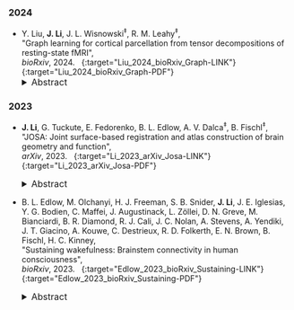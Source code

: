 ### 2024

* Y. Liu, **J. Li**, J. L. Wisnowski<sup>&Dagger;</sup>, R. M. Leahy<sup>&Dagger;</sup>,  
"Graph learning for cortical parcellation from tensor decompositions of resting-state fMRI",  
*bioRxiv*, 2024.  &nbsp; [<i class="fa fa-link"></i>](https://doi.org/10.1101/2021.12.09.472035){:target="Liu_2024_bioRxiv_Graph-LINK"} &nbsp; [<i class="fa fa-file-pdf-o"></i>](https://www.biorxiv.org/content/10.1101/2021.12.09.472035v2.full.pdf){:target="Liu_2024_bioRxiv_Graph-PDF"} &nbsp; [<i class="fa fa-quote-right"></i>](/files/bib/Liu_2024_bioRxiv_Graph.bib)  
  <details>
    <summary style="font-size:16px">Abstract</summary>
      <p style="margin-left: 20px; text-align: justify; font-size:16px">
      Cortical parcellation has long been a cornerstone in the field of neuroscience, enabling the cerebral cortex to be partitioned into distinct, non-overlapping regions that facilitate the interpretation and comparison of complex neuroscientific data. In recent years, these parcellations have frequently been based on the use of resting-state fMRI (rsfMRI) data. In parallel, methods such as independent components analysis have long been used to identify large-scale functional networks with significant spatial overlap between networks. Despite the fact that both forms of decomposition make use of the same spontaneous brain activity measured with rsfMRI, a gap persists in establishing a clear relationship between disjoint cortical parcellations and brain-wide networks. To address this, we introduce a novel parcellation framework that integrates NASCAR, a three-dimensional tensor decomposition method that identifies a series of functional brain networks, with state-of-the-art graph representation learning to produce cortical parcellations that represent near-homogeneous functional regions that are consistent with these brain networks. Further, through the use of the tensor decomposition, we avoid the limitations of traditional approaches that assume statistical independence or orthogonality in defining the underlying networks. Our findings demonstrate that these parcellations are comparable or superior to established atlases in terms of homogeneity of the functional connectivity across parcels, task contrast alignment, and architectonic map alignment. Our methodological pipeline is highly automated, allowing for rapid adaptation to new datasets and the generation of custom parcellations in just minutes, a significant advancement over methods that require extensive manual input. We describe this integrated approach, which we refer to as Untamed, as a tool for use in the fields of cognitive and clinical neuroscientific research. Parcellations created from the Human Connectome Project dataset using Untamed, along with the code to generate atlases with custom parcel numbers, are publicly available at https://untamed-atlas.github.io.
      </p>
  </details>

### 2023

* **J. Li**, G. Tuckute, E. Fedorenko, B. L. Edlow, A. V. Dalca<sup>&Dagger;</sup>, B. Fischl<sup>&Dagger;</sup>,  
"JOSA: Joint surface-based registration and atlas construction of brain geometry and function",  
*arXiv*, 2023.  &nbsp; [<i class="fa fa-link"></i>](https://doi.org/10.48550/arXiv.2311.08544){:target="Li_2023_arXiv_Josa-LINK"} &nbsp; [<i class="fa fa-file-pdf-o"></i>](https://arxiv.org/pdf/2311.08544.pdf){:target="Li_2023_arXiv_Josa-PDF"} &nbsp; [<i class="fa fa-quote-right"></i>](/files/bib/Li_2023_arXiv_Josa.bib)  
  <details>
    <summary style="font-size:16px">Abstract</summary>
      <p style="margin-left: 20px; text-align: justify; font-size:16px">
      Surface-based cortical registration is an important topic in medical image analysis and facilitates many downstream applications. Current approaches for cortical registration are mainly driven by geometric features, such as sulcal depth and curvature, and often assume that registration of folding patterns leads to alignment of brain function. However, functional variability of anatomically corresponding areas across subjects has been widely reported, particularly in higher-order cognitive areas. In this work, we present JOSA, a novel cortical registration framework that jointly models the mismatch between geometry and function while simultaneously learning an unbiased population-specific atlas. Using a semi-supervised training strategy, JOSA achieves superior registration performance in both geometry and function to the state-of-the-art methods but without requiring functional data at inference. This learning framework can be extended to any auxiliary data to guide spherical registration that is available during training but is difficult or impossible to obtain during inference, such as parcellations, architectonic identity, transcriptomic information, and molecular profiles. By recognizing the mismatch between geometry and function, JOSA provides new insights into the future development of registration methods using joint analysis of the brain structure and function.
      </p>
  </details>

* B. L. Edlow, M. Olchanyi, H. J. Freeman, S. B. Snider, **J. Li**, J. E. Iglesias, Y. G. Bodien, C. Maffei, J. Augustinack, L. Zöllei, D. N. Greve, M. Bianciardi, B. R. Diamond, R. J. Cali, J. C. Nolan, A. Stevens, A. Yendiki, J. T. Giacino, A. Kouwe, C. Destrieux, R. D. Folkerth, E. N. Brown, B. Fischl, H. C. Kinney,  
"Sustaining wakefulness: Brainstem connectivity in human consciousness",  
*bioRxiv*, 2023.  &nbsp; [<i class="fa fa-link"></i>](https://doi.org/10.1101/2023.07.13.548265){:target="Edlow_2023_bioRxiv_Sustaining-LINK"} &nbsp; [<i class="fa fa-file-pdf-o"></i>](https://www.biorxiv.org/content/10.1101/2023.07.13.548265v1){:target="Edlow_2023_bioRxiv_Sustaining-PDF"} &nbsp; [<i class="fa fa-quote-right"></i>](/files/bib/Edlow_2023_bioRxiv_Sustaining.bib)  
  <details>
    <summary style="font-size:16px">Abstract</summary>
      <p style="margin-left: 20px; text-align: justify; font-size:16px">
      Consciousness is comprised of arousal (i.e., wakefulness) and awareness. Substantial progress has been made in mapping the cortical networks that modulate awareness in the human brain, but knowledge about the subcortical networks that sustain arousal is lacking. We integrated data from ex vivo diffusion MRI, immunohistochemistry, and in vivo 7 Tesla functional MRI to map the connectivity of a subcortical arousal network that we postulate sustains wakefulness in the resting, conscious human brain, analogous to the cortical default mode network (DMN) that is believed to sustain self-awareness. We identified nodes of the proposed default ascending arousal network (dAAN) in the brainstem, hypothalamus, thalamus, and basal forebrain by correlating ex vivo diffusion MRI with immunohistochemistry in three human brain specimens from neurologically normal individuals scanned at 600-750 micron resolution. We performed deterministic and probabilistic tractography analyses of the diffusion MRI data to map dAAN intra-network connections and dAAN-DMN internetwork connections. Using a newly developed network-based autopsy of the human brain that integrates ex vivo MRI and histopathology, we identified projection, association, and commissural pathways linking dAAN nodes with one another and with cortical DMN nodes, providing a structural architecture for the integration of arousal and awareness in human consciousness. We release the ex vivo diffusion MRI data, corresponding immunohistochemistry data, network-based autopsy methods, and a new brainstem dAAN atlas to support efforts to map the connectivity of human consciousness.
      </p>
  </details>
